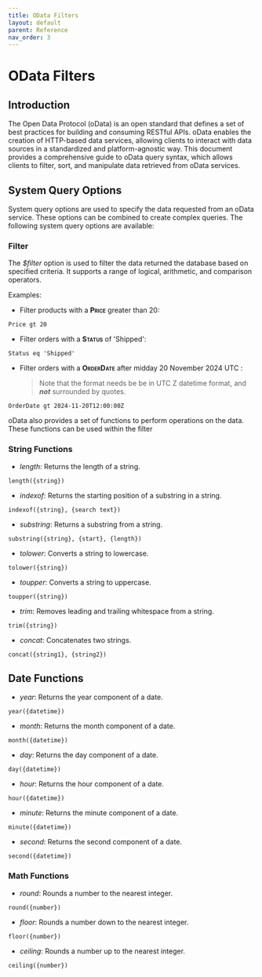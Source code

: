 ```yaml
---
title: OData Filters
layout: default
parent: Reference
nav_order: 3
---
```



# OData Filters

## Introduction

The Open Data Protocol (oData) is an open standard that defines a set of best practices for building and consuming RESTful APIs. oData enables the creation of HTTP-based data services, allowing clients to interact with data sources in a standardized and platform-agnostic way. This document provides a comprehensive guide to oData query syntax, which allows clients to filter, sort, and manipulate data retrieved from oData services.

## System Query Options

System query options are used to specify the data requested from an oData service. These options can be combined to create complex queries. The following system query options are available:

### Filter

The *\$filter* option is used to filter the data returned the database based on specified criteria. It supports a range of logical, arithmetic, and comparison operators.


Examples:

- Filter products with a **<span class="smallcaps">Price</span>** greater than 20:

```Price gt 20```

- Filter orders with a **<span class="smallcaps">Status</span>** of 'Shipped':

```Status eq 'Shipped'```

- Filter orders with a **<span class="smallcaps">OrderDate</span>** after midday 20 November 2024 UTC :  
  > Note that the format needs be be in UTC Z datetime format, and ***not*** surrounded by quotes.

```OrderDate gt 2024-11-20T12:00:00Z```



oData also provides a set of functions to perform operations on the data. These functions can be used within the filter 

### String Functions

- *length*: Returns the length of a string.

```length({string})```

- *indexof*: Returns the starting position of a substring in a string.

```indexof({string}, {search text})```

- *substring*: Returns a substring from a string.

```substring({string}, {start}, {length})```

- *tolower*: Converts a string to lowercase.

```tolower({string})```

- *toupper*: Converts a string to uppercase.

```toupper({string})```

- *trim*: Removes leading and trailing whitespace from a string.

```trim({string})```

- *concat*: Concatenates two strings.

```concat({string1}, {string2})```

## Date Functions

- *year*: Returns the year component of a date.

```year({datetime})```

- *month*: Returns the month component of a date.

```month({datetime})```

- *day*: Returns the day component of a date.

```day({datetime})```

- *hour*: Returns the hour component of a date.

```hour({datetime})```

- *minute*: Returns the minute component of a date.

```minute({datetime})```

- *second*: Returns the second component of a date.

```second({datetime})```

### Math Functions

- *round*: Rounds a number to the nearest integer.

```round({number})```

- *floor*: Rounds a number down to the nearest integer.

```floor({number})```

- *ceiling*: Rounds a number up to the nearest integer.

```ceiling({number})```